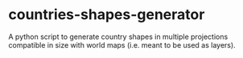# countries-shapes-generator
A python script to generate country shapes in multiple projections compatible in size with world maps (i.e. meant to be used as layers).
